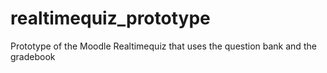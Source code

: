 # realtimequiz_prototype
Prototype of the Moodle Realtimequiz that uses the question bank and the gradebook
